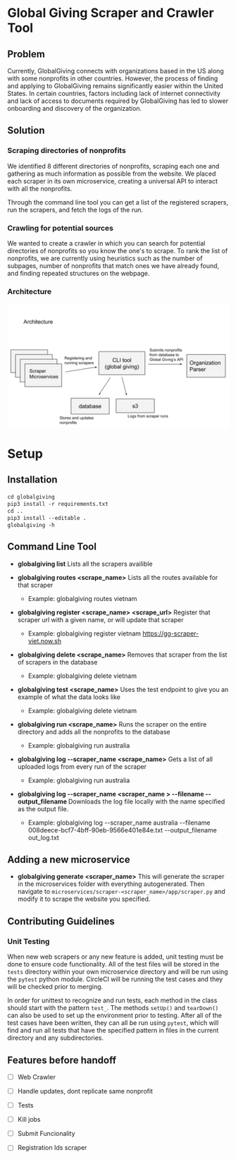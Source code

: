 # Global Giving Scraper and Crawler Tool



## Problem
Currently, GlobalGiving connects with organizations based in the US along with some nonprofits in other countries. However, the process of finding and applying to GlobalGiving remains significantly easier within the United States. In certain countries, factors including lack of internet connectivity and lack of access to documents required by GlobalGiving has led to slower onboarding and discovery of the organization. 

## Solution 

### Scraping directories of nonprofits

We identified 8 different directories of nonprofits, scraping each one and gathering as much information as possible from the website. We placed each scraper in its own microservice, creating a universal API to interact with all the nonprofits. 

Through the command line tool you can get a list of the registered scrapers, run the scrapers, and fetch the logs of the run.

### Crawling for potential sources 
 
We wanted to create a crawler in which you can search for potential directories of nonprofits so you know the one's to scrape. To rank the list of nonprofits, we are currently using heuristics such as the number of subpages, number of nonprofits that match ones we have already found, and finding repeated structures on the webpage. 

### Architecture

![GitHub Logo](/resources/architecture.png)


# Setup

## Installation

```
cd globalgiving 
pip3 install -r requirements.txt
cd ..
pip3 install --editable .
globalgiving -h
```

## Command Line Tool

* **globalgiving list** 
Lists all the scrapers availible


* **globalgiving routes <scrape_name>** 
Lists all the routes available for that scraper
    * Example: globalgiving routes vietnam

* **globalgiving register <scrape_name> <scrape_url>** 
Register that scraper url with a given name, or will update that scraper
    * Example: globalgiving register vietnam https://gg-scraper-viet.now.sh


* **globalgiving delete <scrape_name>** 
Removes that scraper from the list of scrapers in the database
    * Example: globalgiving delete vietnam 


* **globalgiving test <scrape_name>** 
Uses the test endpoint to give you an example of what the data looks like
    * Example: globalgiving delete vietnam 

* **globalgiving run <scrape_name>** 
Runs the scraper on the entire directory and adds all the nonprofits to the database
    * Example: globalgiving run australia

* **globalgiving log --scraper_name <scrape_name>** 
Gets a list of all uploaded logs from every run of the scraper
    * Example: globalgiving run australia

* **globalgiving log --scraper_name <scraper_name > --filename <file name> --output_filename <output file name>** 
Downloads the log file locally with the name specified as the output file. 
    * Example: globalgiving log --scraper_name australia --filename
008deece-bcf7-4bff-90eb-9566e401e84e.txt --output_filename out_log.txt    


## Adding a new microservice

* **globalgiving generate <scraper_name>** 
This will generate the scraper in the microservices folder with everything autogenerated. Then navigate to ```microservices/scraper-<scraper_name>/app/scraper.py``` and modify it to scrape the website you specified. 


## Contributing Guidelines

### Unit Testing
When new web scrapers or any new feature is added, unit testing must be done to ensure code functionality. All of the test files will be stored in the `tests` directory within your own microservice directory and will be run using the `pytest` python module. CircleCI will be running the test cases and they will be checked prior to merging.

In order for unittest to recognize and run tests, each method in the class should start with the pattern `test_`. The methods `setUp()` and `tearDown()` can also be used to set up the environment prior to testing. After all of the test cases have been written, they can all be run using `pytest`, which will find and run all tests that have the specified pattern in files in the current directory and any subdirectories.





## Features before handoff


- [ ] Web Crawler
- [ ] Handle updates, dont replicate same nonprofit
- [ ] Tests

- [ ] Kill jobs
- [ ] Submit Funcionality
- [ ] Registration Ids scraper




